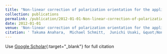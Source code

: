 ```yaml
---
title: "Non-linear correction of polarization orientation for the application of ICA to PolSAR imagery"
collection: publications
permalink: /publication/2012-01-01-Non-linear-correction-of-polarization-orientation-for-the-application-of-ICA-to-PolSAR-imagery
date: 2012-01-01
venue: 'Non-linear correction of polarization orientation for the application of ICA to PolSAR imagery'
citation: ' Takuma Anahara,  Michael Schmitt,  Junichi Usaki, &quot;Non-linear correction of polarization orientation for the application of ICA to PolSAR imagery.&quot; Non-linear correction of polarization orientation for the application of ICA to PolSAR imagery, 2012.'
---
```

Use [Google Scholar](https://scholar.google.com/scholar?q=Non+linear+correction+of+polarization+orientation+for+the+application+of+ICA+to+PolSAR+imagery){:target="_blank"} for full citation